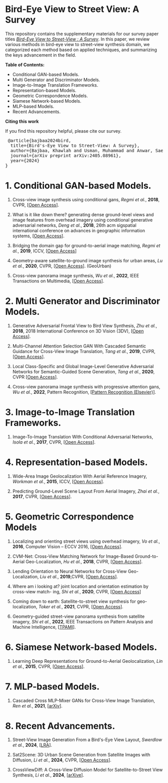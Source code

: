 # Bird-Eye View to Street View: A Survey

This repository contains the supplementary materials for our survey paper titles _<a href="https://arxiv.org/abs/2405.08961" target="_blank">Bird-Eye View to Street-View : A Survey</a>_. In this paper, we review various methods in bird-eye view to street-view synthesis domain, we categorized each method based on applied techniques, and summarizing the keys advancement in the field. 

**Table of Contents:**
- Conditional GAN-based Models.
- Multi Generator and Discriminator Models.
- Image-to-Image Translation Frameworks.
- Representation-based Models.
- Geometric Correspondence Models.
- Siamese Network-based Models.
- MLP-based Models.
- Recent Advancements. 

**Citing this work**

If you find this repository helpful, please cite our survey.

<pre> @article{bajbaa2024bird,
  title={Bird's-Eye View to Street-View: A Survey},
  author={Bajbaa, Khawlah and Usman, Muhammad and Anwar, Saeed and Radwan, Ibrahim and Bais, Abdul},
  journal={arXiv preprint arXiv:2405.08961},
  year={2024}
} </pre>


# 1. Conditional GAN-based Models.

1. Cross-view image synthesis using conditional gans, _Regmi et al._, **2018**, CVPR, [[Open Access](https://openaccess.thecvf.com/content_cvpr_2018/html/Regmi_Cross-View_Image_Synthesis_CVPR_2018_paper.html)].

2. What is it like down there? generating dense
ground-level views and image features from
overhead imagery using conditional generative adversarial networks, _Deng et al._, **2018**, 26th acm sigspatial international conference on advances in geographic information
systems, [[Open Access](https://dl.acm.org/doi/abs/10.1145/3274895.3274969)].


2. Bridging the domain gap for ground-to-aerial image
matching, _Regmi et al._, **2019**, ICCV, [[Open Access](https://openaccess.thecvf.com/content_ICCV_2019/html/Regmi_Bridging_the_Domain_Gap_for_Ground-to-Aerial_Image_Matching_ICCV_2019_paper.html)] 

3. Geometry-aware satellite-to-ground image synthesis
for urban areas, _Lu et al._, **2020**, CVPR, [[Open Access](https://openaccess.thecvf.com/content_CVPR_2020/html/Lu_Geometry-Aware_Satellite-to-Ground_Image_Synthesis_for_Urban_Areas_CVPR_2020_paper.html)]. (GeoUrban)

4. Cross-view panorama image synthesis, _Wu et al._, **2022**, IEEE Transactions on Multimedia, [[Open Access](https://ieeexplore.ieee.org/abstract/document/9743312)]. 

# 2. Multi Generator and Discriminator Models.

1. Generative Adversarial Frontal View to Bird View Synthesis, _Zhu et al._, **2018**, 2018 International Conference on 3D Vision (3DV), [[Open Access](https://ieeexplore.ieee.org/abstract/document/8490997)]. 

2. Multi-Channel Attention Selection GAN With Cascaded Semantic Guidance for Cross-View Image Translation, _Tang et al._, **2019**, CVPR, [[Open Access](https://openaccess.thecvf.com/content_CVPR_2019/html/Tang_Multi-Channel_Attention_Selection_GAN_With_Cascaded_Semantic_Guidance_for_Cross-View_CVPR_2019_paper.html)].

4. Local Class-Specific and Global Image-Level Generative Adversarial Networks for Semantic-Guided Scene Generation, _Tang et al._, **2020**, CVPR [[Open Access](https://openaccess.thecvf.com/content_CVPR_2020/html/Tang_Local_Class-Specific_and_Global_Image-Level_Generative_Adversarial_Networks_for_Semantic-Guided_CVPR_2020_paper.html)]. 

3. Cross-view panorama image synthesis with progressive
attention gans, _Wu et al._, **2022**, Pattern Recognition, [[Pattern Recognition (Elsevier)](https://www.sciencedirect.com/science/article/abs/pii/S003132032200365X?via%3Dihub)]. 


# 3. Image-to-Image Translation Frameworks.

1. Image-To-Image Translation With Conditional Adversarial Networks, _Isola et al._, **2017**, CVPR, [[Open Access](https://openaccess.thecvf.com/content_cvpr_2017/html/Isola_Image-To-Image_Translation_With_CVPR_2017_paper.html)]. 


# 4. Representation-based Models.

1. Wide-Area Image Geolocalization With Aerial Reference Imagery, _Workman et al._, **2015**, ICCV, [[Open Access](https://openaccess.thecvf.com/content_iccv_2015/html/Workman_Wide-Area_Image_Geolocalization_ICCV_2015_paper.html)]. 

2. Predicting Ground-Level Scene Layout From Aerial Imagery, _Zhai et al._, **2017**, CVPR, [[Open Access](https://openaccess.thecvf.com/content_cvpr_2017/html/Zhai_Predicting_Ground-Level_Scene_CVPR_2017_paper.html)]. 

# 5. Geometric Correspondence Models

1. Localizing and orienting street views using overhead imagery, _Vo et al._, **2016**,  Computer Vision – ECCV 2016, [[Open Access](https://link.springer.com/chapter/10.1007/978-3-319-46448-0_30)].


2. CVM-Net: Cross-View Matching Network for Image-Based Ground-to-Aerial Geo-Localization, _Hu et al._, **2018**, CVPR, [[Open Access](https://openaccess.thecvf.com/content_cvpr_2018/html/Hu_CVM-Net_Cross-View_Matching_CVPR_2018_paper.html)]. 

1. Lending Orientation to Neural Networks for Cross-View Geo-Localization, _Liu et al._, **2019**,CVPR, [[Open Access](https://openaccess.thecvf.com/content_CVPR_2019/html/Liu_Lending_Orientation_to_Neural_Networks_for_Cross-View_Geo-Localization_CVPR_2019_paper.html)]. 


1. Where am i looking at? joint location and
orientation estimation by cross-view match-
ing, _Shi et al._, **2020**, CVPR, [[Open Access](https://openaccess.thecvf.com/content_CVPR_2020/html/Shi_Where_Am_I_Looking_At_Joint_Location_and_Orientation_Estimation_CVPR_2020_paper.html)] 

1. Coming down to earth: Satellite-to-street view synthesis for geo-localization, _Toker et al._, **2021**, CVPR, [[Open Access](https://openaccess.thecvf.com/content/CVPR2021/html/Toker_Coming_Down_to_Earth_Satellite-to-Street_View_Synthesis_for_Geo-Localization_CVPR_2021_paper.html)]. 

2. Geometry-guided street-view panorama
synthesis from satellite imagery, _Shi et al._, **2022**, IEEE Transactions on Pattern Analysis and Machine Intelligence, [[TPAMI](https://ieeexplore.ieee.org/abstract/document/9674229)]. 


# 6. Siamese Network-based Models.

1. Learning Deep Representations for Ground-to-Aerial Geolocalization, _Lin et al._, **2015**, CVPR, [[Open Access](https://www.cv-foundation.org/openaccess/content_cvpr_2015/html/Lin_Learning_Deep_Representations_2015_CVPR_paper.html)].

# 7. MLP-based Models.

1. Cascaded Cross MLP-Mixer GANs for Cross-View Image Translation, _Ren et al._, **2021**, [[arXiv](https://arxiv.org/abs/2110.10183)]. 

# 8. Recent Advancements. 
1. Street-View Image Generation From a Bird's-Eye View Layout, _Swerdlow et al._, **2024**, [[LRA](https://ieeexplore.ieee.org/abstract/document/10443014)].

2. Sat2Scene: 3D Urban Scene Generation from Satellite Images with Diffusion, _Li et al._, **2024**, CVPR, [[Open Access](https://openaccess.thecvf.com/content/CVPR2024/html/Li_Sat2Scene_3D_Urban_Scene_Generation_from_Satellite_Images_with_Diffusion_CVPR_2024_paper.html)].

3. CrossViewDiff: A Cross-View Diffusion Model for Satellite-to-Street View Synthesis, _Li et al._, **2024**, [[arXive](https://arxiv.org/abs/2408.14765)].



